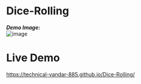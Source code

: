 # Dice-Rolling

***Demo Image:***<br>
![image](https://user-images.githubusercontent.com/64822980/135703897-0b08c280-193b-48bf-91a9-b27e6d7a2d8d.png)

# Live Demo
https://technical-vandar-885.github.io/Dice-Rolling/
